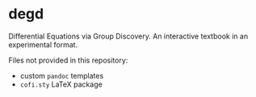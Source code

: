 degd
====

Differential Equations via Group Discovery. An interactive textbook in an experimental format.

Files not provided in this repository:
  
  * custom `pandoc` templates
  * `cofi.sty` LaTeX package
